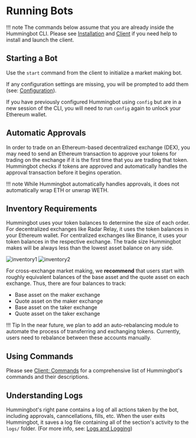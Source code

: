 # Running Bots

!!! note
    The commands below assume that you are already inside the Hummingbot CLI. Please see [Installation](/installation) and [Client](/operation/client) if you need help to install and launch the client.

## Starting a Bot

Use the `start` command from the client to initialize a market making bot.

If any configuration settings are missing, you will be prompted to add them (see: [Configuration](/operation/configuration/)).

If you have previously configured Hummingbot using `config` but are in a new session of the CLI, you will need to run `config` again to unlock your Ethereum wallet.

## Automatic Approvals

In order to trade on an Ethereum-based decentralized exchange (DEX), you may need to send an Ethereum transaction to approve your tokens for trading on the exchange if it is the first time that you are trading that token. Hummingbot checks if tokens are approved and automatically handles the approval transaction before it begins operation.

!!! note
    While Hummingbot automatically handles approvals, it does not automatically wrap ETH or unwrap WETH.

## Inventory Requirements

Hummingbot uses your token balances to determine the size of each order. For decentralized exchanges like Radar Relay, it uses the token balances in your Ethereum wallet. For centralized exchanges like Binance, it uses your token balances in the respective exchange. The trade size Hummingbot makes will be always less than the lowest asset balance on any side.

![inventory1](/assets/img/inventory1.png)
![inventory2](/assets/img/inventory2.png)

For cross-exchange market making, we **recommend** that users start with roughly equivalent balances of the base asset and the quote asset on each exchange. Thus, there are four balances to track:

* Base asset on the maker exchange
* Quote asset on the maker exchange
* Base asset on the taker exchange
* Quote asset on the taker exchange

!!! Tip
    In the near future, we plan to add an auto-rebalancing module to automate the process of transferring and exchanging tokens. Currently, users need to rebalance between these accounts manually.

## Using Commands

Please see [Client: Commands](/operation/client#client-commands) for a comprehensive list of Hummingbot's commands and their descriptions.

## Understanding Logs

Hummingbot's right pane contains a log of all actions taken by the bot, including approvals, canncellations, fills, etc. When the user exits Hummingbot, it saves a log file containing all of the section's activity to the `logs/` folder. (For more info, see: [Logs and Logging](/utilities/logging))

